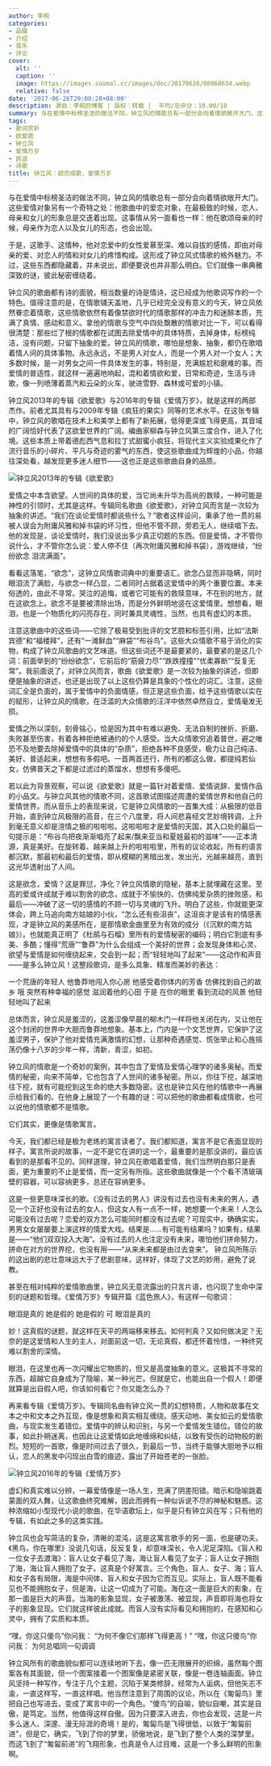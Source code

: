 ```yaml
---
author: 李皖
categories:
- 品碟
- 介绍
- 音乐
- 评论
cover:
  alt: ''
  caption: ''
  image: https://images.soomal.cc/images/doc/20170626/00068634.webp
  relative: false
date: '2017-06-26T20:00:28+08:00'
description: 源自：李皖的博客 | 版权：转载 |  平均/总评分：10.00/10
summary: 与在爱情中标榜圣洁的做法不同，钟立风的情歌总有一部分会向着情欲敞开大门。这些爱情对象另有一个奇特之处：他歌曲中的爱恋对象，在最极致的时候，恋人、母亲和女儿的形象总是交迭着出现。这事情从另一面看也一样：他在歌颂母亲的时候，母亲作为恋人以及女儿的形态，也会出现……
tags:
- 歌词赏析
- 欲爱歌
- 钟立风
- 爱情万岁
- 民谣
- 诗歌
title: 钟立风：欲念成歌，爱情万岁
---
```


与在爱情中标榜圣洁的做法不同，钟立风的情歌总有一部分会向着情欲敞开大门。这些爱情对象另有一个奇特之处：他歌曲中的爱恋对象，在最极致的时候，恋人、母亲和女儿的形象总是交迭着出现。这事情从另一面看也一样：他在歌颂母亲的时候，母亲作为恋人以及女儿的形态，也会出现。

于是，这歌手、这情种，他对恋爱中的女性爱慕至深、难以自拔的感情，即由对母亲的爱、对恋人的情和对女儿的疼惜构成。这形成了钟立风式情歌的格外魅力。不过，这些东西都隐藏着，并未说出，即便要说也并非那么明白。它们就像一串典雅深致的谜，彼此秘密缠绕着。

钟立风的歌曲都有诗的面貌，相当数量的诗是情诗，这已经成为他歌词写作的一个特色。值得注意的是，在情歌铺天盖地，几乎已经完全没有意义的今天，钟立风依然眷恋着情歌，这些情歌依然有着像禁欲时代的情歌那样的冲击力和迷醉本质，充满了真情、感动和意义。拿他的情歌与空气中四处飘散的情歌对比一下，可以看得很清楚：那些烂了根的情歌都在试图去除爱情中的具体特质，去掉身体，标榜纯洁，没有问题，只留下抽象的爱。钟立风的情歌，哪怕是想象、抽象，都仍在歌唱着情人间的具体事物。永远永远，不是男人对女人，而是一个男人对一个女人；大多数时候，是一对男女之间一件具体发生的事，特别是，充满尴尬和磨难的事。而爱情的普适性，就这样一遍遍地响起，混和着情欲和爱，日常和奇迹，生活与诗歌，像一列喷薄着蒸汽和云朵的火车，驶进雪野、森林或可爱的小镇。

钟立风2013年的专辑《欲爱歌》与2016年的专辑《爱情万岁》，就是这样的两部杰作。前者尤其具有与2009年专辑《疯狂的果实》同等的艺术水平。在这张专辑中，钟立风的歌唱在技术上和美学上都有了新拓展，低得更深或飞得更高，其音域的广阔恰好代表了这欲爱世界的广阔。编曲家柳森与钟立风第三度合作，进入了化境。这些本质上带着德彪西气息和拉丁式甜蜜小疯狂，将现代主义实验成果化作了流行音乐的小碎片、平凡与奇迹的雾气的东西，使这些歌曲成为辉煌的小品，你越往深处看，越发现更多迷人细节――这也正是这些歌曲自身的品质。

![钟立风2013年的专辑《欲爱歌》](https://images.soomal.cc/images/doc/20170626/00068633.webp)







爱情之中本含欲望。人世间的具体的爱，当它尚未升华为高尚的救赎，一种可能是神性的引领时，尤其是这样。专辑同名歌曲《欲爱歌》，对钟立风而言是一次较为抽象的讲述。“我们在谈论爱情时都说些什么？”歌者这样设问，秉承了他一贯的易被人误会为附庸风雅和掉书袋的坏习性，但他不管不顾，旁若无人，继续唱下去。他的发现是，谈论爱情时，我们没说出多少真正切题的东西。但是爱情，才不管你说什么，才不管你怎么说：爱人停不住（再次附庸风雅和掉书袋），游戏继续，“纷纷欲念 泪流满面”。



看看这落笔，“欲念”，这钟立风情歌词典中的重要语汇。欲念凸显而非隐瞒，同时眼泪流了满脸，与欲念一样凸显，二者同时占据着这爱情中的两个重要位置。本来俗透的，由此不寻常。哭泣的追悔，或者它可能有的救赎意味，不在别的地方，就在这欲念上。欲念不是要被清除出场，而是分外鲜明地竖在这爱情里。想想看，眼泪，也是一个物质化的闪亮存在，同时兼具灵魂性，当然，也具有虚幻的本质。

注意这歌曲中的这些词――它除了极易受到批评的文艺腔和标签引用，比如“法斯宾德”和“福楼拜”，还有“一滩鲜血”“麻袋”“布谷鸟”。这些大众情歌不易于消化的实物，构成了钟立风歌曲的文艺味道。但这些词还不是最要紧的，最要紧的是这几个词：前面举到的“纷纷欲念”，它前后的“筋疲力尽”“跌跌撞撞”“优柔寡断”“反复无常”。我前面说了，对钟立风而言，歌曲《欲爱歌》是一次较为抽象的讲述，但即便是抽象的讲述，也还是出现了以上这些仍算是具象的个性化的词汇。注意，这些词汇全是负面的，属于爱情中的负面情感，但正是这些负面，给予这些情歌以实在的赋形，让钟立风的情歌，在泛滥的大众情歌的汪洋中依然卓然自立，爱情毫发无损。

爱情之所以深刻，刻骨铭心，恰是因为其中有难以避免、无法自制的挫折、折磨、失败甚至伤害，有着各种拒绝被通约的个人感受。当大众情歌穷追着普世，避之唯恐不及地要去除掉爱情中的具体的“杂质”，拒绝各种不良感受，极力让自己纯洁、美好、普适起来，想想有多假吧。一首两首还行，所有的都这么做，都提纯若仙女，仿佛普天之下都是过滤过的蒸馏水，想想有多傻吧。

若以此为背景观察，可以说《欲爱歌》就是一篇针对着爱情、爱情说辞、爱情作品的小品文。与钟立风其他的情歌不同，这首歌试图描述周遭的爱情世界和他自己的爱情世界。而从音乐上的表现来说，它是钟立风情歌的一首集大成：从极限的低音开始，直到钟立风极限的高音，在三个八度里，将人间悲喜经文艺妙境转调，上升到毫无意义却是渲情之极的啦啦啦。这啦啦啦才是爱情的天国，其入口处的最后一句提示是：“布谷鸟把夜渐渐唱亮了起来/飘来亚当和夏娃最初的滋味”――正本清源，真是美好。在旋转着、越来越上升的啦啦啦里，所有的议论收起，所有的语言都沉默，那最初和最后的爱情，即从模糊的黑暗出发，发出光，光越来越亮，直到这光华透射出了人间。

这是欲念，爱情？这是罪愆，净化？钟立风情歌的隐秘，基本上就埋藏在这里。至高的爱或许成就于难以割舍的欲念，成就于不愉快的、仿佛纯爱杂质的挫败感，和最后――冲破了这一切的感情的不顾一切与灵魂的飞升。明白了这些，你就能更深体会，跨上马追向南方姑娘的小伙，“怎么还有些沮丧”，这沮丧才是该有的情感表现，才是钟立风的美感所在，是那情歌金曲里至为有效的成分（《沉默的南方姑娘》）。也就能真正明了《杜鹃与石榴》里所有的爱情秘密的编码；明白它到底有多美、多酷；懂得“荒唐”“鲁莽”为什么会组成一个美好的世界；会发现身体和心灵、欲望与爱情是如何缠绕起来，交会到一起；而“轻轻地叫了起来”――这动作和声音――是多么钟立风！这整段歌词，是多么具象、精准而美妙的表达：

一个荒唐的年轻人
他鲁莽地闯入你心房
他感受着你体内的芳香
仿佛找到自己的故乡
哦 突然有种幸福的感觉
滋润着他的心田
于是 在你的眼里
看到流动的风景
他轻轻地叫了起来



总体而言，钟立风是羞涩的，这羞涩像早晨的柳木门一样将他关闭在内，又让他在这个封闭的世界中大胆而鲁莽地想象。基本上，门内是一个文艺世界，它保护了这羞涩男子，保护了他对爱情充满激情的幻想，让那种奇遇感觉、慌张举止和心旌摇荡仍像十八岁的少年一样，清新，青涩，如初。

钟立风的情歌是一个奇妙的案例，其中包含了爱情及爱情心理学的诸多奥秘。而爱情的秘密，向来不简单，它也包含了人世间的诸多秘密。所以，你往下挖，越深地往下挖，就有可能挖到这生命的绝大多数隐密。这也是钟立风在他的情歌中一再展示给我们看的。在他身上展现了一个有趣的谜：可以把他的歌曲都看成情歌，也可以说他的情歌都不是情歌。

它们其实，更像是情歌寓言。

今天，我们都已经是极为老练的寓言读者了。我们都知道，寓言不是它表面显现的样子。寓言所说的故事，一定不是它在讲的这一个，最重要的是那没讲的，最应该看到的是那看不见的。同样道理，钟立风在歌唱着爱情，我们当然明白那只是表面，更为重要的不止是爱情，而一定另有所指。这些歌曲就像是一个个看不清玻璃壁的容器，可以容纳更多，总还在容纳更多。

这是一些更意味深长的歌。《没有过去的男人》讲没有过去也没有未来的男人，遇见一个正好也没有过去的女人，但这女人有一点不一样，她想要一个未来！人怎么可能没有过去呢？恋爱的双方怎么可能同时都没有过去呢？可现实中，确确实实，男男女女屡屡要上演这样的情爱大戏。结果是……有可能有结果吗？如果有，结果是――“他们双双投入大海”。没有过去的人也注定没有未来，哪怕他们拼命努力，拼命在对方的世界挖，也没有用――“从来未来都是由过去变来”。 钟立风所陈示的这出剧的悲壮意味远大于了悲剧意味，这样好，体现了文艺的妙用，避免了说教。

甚至在相对纯粹的爱情歌曲里，钟立风无意流露出的只言片语，也闪现了生命中深刻的谜题和哲理。《爱情万岁》专辑开篇《蓝色旅人》，有这样一句歌词：

眼泪是真的 她是假的
她是假的 可 眼泪是真的

妙！这真假的谜题，就这样在天平的两端移来移去。如何判真？又如何做决定？无奈的是这爱情和人生的主人，对面前这一切，无论真假，都还怀着怜惜，一种终究难以割舍的深情。

眼泪，在这里也再一次闪耀出它物质的，但又是高度抽象的意义。这极其不寻常的东西，超越它自身成为了隐喻，某一种光芒。但就是它，也能出自一个假人！即便就算是出自假人吧，你该如何看它？你又能怎么办？
 
再来看专辑《爱情万岁》。专辑同名曲有钟立风一贯的幻想特质，人物和故事在文本之中和文本之外互现，像是想象和真实相互缠绕。感天动地、美女如云的爱情歌曲，与现实发生着错位。爱情中的辨认和识别，与另一个爱情发生错位。错位的故事，如此扑朔迷离，也因此让这爱情如此地缠绵和纠结，以致有受伤的动物般的剧烈。短短的一首歌，像是时间过去了很久，到最后一节，当终于能够大胆地予以相认，恋人的黑发中闪现出白雪的痕迹，露出了开始苍老的一张脸。

![钟立风2016年的专辑《爱情万岁》](https://images.soomal.cc/images/doc/20170626/00068634.webp)





虚幻和真实难以分辨，一幕爱情像是一场人生，充满了阴差阳错。暗示和隐喻跳着蒙面的双人舞，让这歌曲终究难解，因此而拥有一种似诉说不尽的神秘和魅惑。这种浓缩如小型现代小说的歌曲，在华语歌坛上，似乎是只有钟立风在写；只有他的专辑，有如此之多的这类实践。

钟立风也会写简洁的复杂，清晰的混沌，这是这寓言歌手的另一面，也是硬功夫。《黑鸟，你在哪里》没说几句话，反反复复，却意味深长，令人泥足深陷。《盲人和一位女子去渡海》：盲人让女子看见了海，海让盲人看见了女子；盲人让女子拥抱了海，海让盲人拥抱了女子。这真是个好寓言。三个角色，盲人、女子、海；盲人和女子各有局限，海是中间体，盲人和女子因为它而互见。实际上，盲人既不能看见也不能拥抱女子，但是海，让这一切成为了可能。海在这一面是巨大的影象，在那一面是巨大的声音。当海的影象显现，女子被激荡、被显现，声音即将海也将女子的影象显现。它们就这样彼此成就。而盲人没有实际看见和拥抱的，在感知和心灵中，拥有了实质和本质。



“嘿，你这只傻鸟”你问我：
“为何不像它们那样飞得更高！”
“嘿，你这只傻鸟”你问我：
为何总唱同一句调调

钟立风所有的歌曲貌似都可以连续地听下去，像一匹无限展开的织绵，虽然每个图案各有其面貌，但一个图案接着一个图案像是紧密关联，像是一卷连轴画面。钟立风坚持一种写作，专注于几个主题，沉陷于某类修辞，经常为人诟病，但他矢志不渝，一直这样写，一直这样唱。他当然注意到了周围的议论，所以在《匍匐鸟》里把自己也写进去，变成了寓言中的一个角色。“傻鸟”的自喻，貌似自嘲，其实是自傲，是笃定。当然，他值得这样自傲。因为只要深入进去，你也会发现，这是一片多么迷人、深邃、漫无际涯的奇境！是的，匍匐鸟是飞得很低，以致于“匍匐前进”，但是它，确实，飞到了你的梦里，骄傲地说，是飞到了整个人类的深梦里。而这飞到了“匍匐前进”的飞翔形象，也真是令人过目难，这是一个多么鲜明的形象啊。